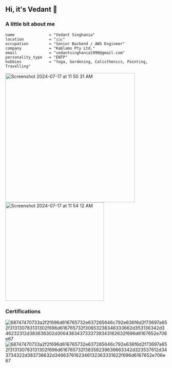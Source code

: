 ## Hi, it's Vedant 👋

### A little bit about me

```
name               = "Vedant Singhania"
location           = "🇨🇦"
occupation         = "Senior Backend / AWS Engineer"
company            = "Kablamo Pty Ltd."
email              = "vedantsinghania1990@gmail.com"
personality_type   = "ENTP"
hobbies            = "Yoga, Gardening, Calisthenics, Painting, Travelling"
```
<img width="403" alt="Screenshot 2024-07-17 at 11 50 31 AM" src="https://github.com/user-attachments/assets/460e72cd-41a2-4281-8812-3346e9397d3c"> <img width="307" alt="Screenshot 2024-07-17 at 11 54 12 AM" src="https://github.com/user-attachments/assets/d06d96f8-4e75-4f02-81ab-7599a20f4d3a">

### Certifications

![68747470733a2f2f696d616765732e637265646c792e636f6d2f73697a652f313130783131302f696d616765732f30653238346333662d353136342d346232312d383636302d3064383437333739343162632f696d6167652e706e67](https://github.com/user-attachments/assets/221e9a42-5cf2-4e6d-9641-3798fcaa060b) ![68747470733a2f2f696d616765732e637265646c792e636f6d2f73697a652f313130783131302f696d616765732f38356239636663342d323537612d343734322d383738632d3466376162346132363331622f696d6167652e706e67](https://github.com/user-attachments/assets/fc32990b-4732-46dc-b66f-d6bfc4490bb3)





<!--
**vedant-singhania/vedant-singhania** is a ✨ _special_ ✨ repository because its `README.md` (this file) appears on your GitHub profile.

Here are some ideas to get you started:

- 🔭 I’m currently working on ...
- 🌱 I’m currently learning ...
- 👯 I’m looking to collaborate on ...
- 🤔 I’m looking for help with ...
- 💬 Ask me about ...
- 📫 How to reach me: ...
- 😄 Pronouns: ...
- ⚡ Fun fact: ...
-->
